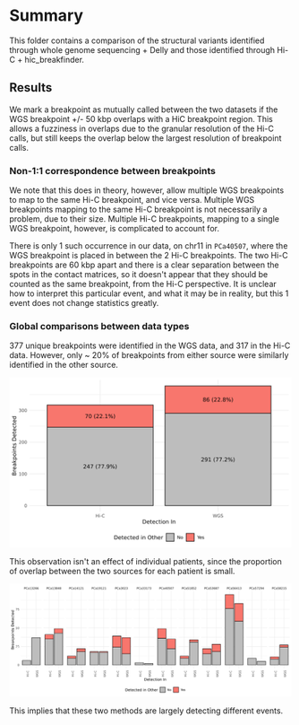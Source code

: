 # Summary

This folder contains a comparison of the structural variants identified through whole genome sequencing + Delly and those identified through Hi-C + hic_breakfinder.

## Results

We mark a breakpoint as mutually called between the two datasets if the WGS breakpoint +/- 50 kbp overlaps with a HiC breakpoint region.
This allows a fuzziness in overlaps due to the granular resolution of the Hi-C calls, but still keeps the overlap below the largest resolution of breakpoint calls.

### Non-1:1 correspondence between breakpoints

We note that this does in theory, however, allow multiple WGS breakpoints to map to the same Hi-C breakpoint, and vice versa.
Multiple WGS breakpoints mapping to the same Hi-C breakpoint is not necessarily a problem, due to their size.
Multiple Hi-C breakpoints, mapping to a single WGS breakpoint, however, is complicated to account for.

There is only 1 such occurrence in our data, on chr11 in `PCa40507`, where the WGS breakpoint is placed in between the 2 Hi-C breakpoints.
The two Hi-C breakpoints are 60 kbp apart and there is a clear separation between the spots in the contact matrices, so it doesn't appear that they should be counted as the same breakpoint, from the Hi-C perspective.
It is unclear how to interpret this particular event, and what it may be in reality, but this 1 event does not change statistics greatly.

### Global comparisons between data types

377 unique breakpoints were identified in the WGS data, and 317 in the Hi-C data.
However, only ~ 20% of breakpoints from either source were similarly identified in the other source.

![Similarity of Hi-C and WGS breakpoint calls](detections.all.png)

This observation isn't an effect of individual patients, since the proportion of overlap between the two sources for each patient is small.

![Similarity of Hi-C and WGS breakpoint calls per patient](detections.per-patient.png)

This implies that these two methods are largely detecting different events.
